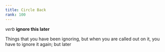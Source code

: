```yaml
---
title: Circle Back
rank: 100
---
```

*verb*  **ignore this later**


Things that you have been ignoring, but when you are called out on it, you have to ignore it again; but later

